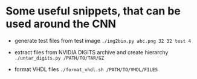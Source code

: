 # Some useful snippets, that can be used around the CNN

- generate test files from test image
`./img2bin.py abc.png 32 32 test 4`

- extract files from NVIDIA DIGITS archive and create hierarchy
`./untar_digits.py /PATH/TO/TAR/GZ`

- format VHDL files
`./format_vhdl.sh /PATH/TO/VHDL/FILES`